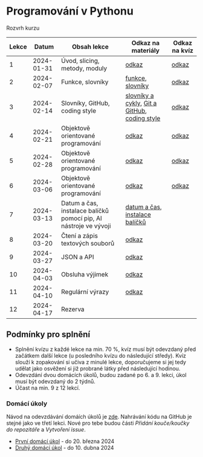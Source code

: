 # Programování v Pythonu

Rozvrh kurzu

| Lekce       | Datum      | Obsah lekce                                                      | Odkaz na materiály | Odkaz na kvíz |
|-------------|------------| ---------------------------------------------------------------- | ------------------ | ------------- |
| 1           | 2024-01-31 | Úvod, slicing, metody, moduly                                    | [odkaz](https://kodim.cz/programovani/uvod-do-progr-2/uvod-do-programovani-2/slicing-metody-moduly/slicing) | [odkaz](https://open.openclass.ai/resource/quiz-65b78f04ba949b706b502776?code=hpWGTM1N05Ning) |
| 2           | 2024-02-07 | Funkce, slovníky                                                 | [funkce](https://kodim.cz/programovani/uvod-do-progr-2/uvod-do-programovani-2/vlastni-funkce/funkce), [slovníky](https://kodim.cz/programovani/uvod-do-progr-2/uvod-do-programovani-2/slovniky/slovniky) | [odkaz](https://open.openclass.ai/resource/quiz-65c20e18a60ebfbf9ddb3eec?code=laLwz8f0B_ES5A) |
| 3           | 2024-02-14 | Slovníky, GitHub, coding style                                   | [slovníky a cykly](https://kodim.cz/czechitas/uvod-do-progr-2/uvod-do-programovani-2/slovniky/slovniky-a-cykly), [Git a GitHub](https://kodim.cz/czechitas/daweb/zaklady-gitu/uvod-do-gitu/system-git), [coding style](https://kodim.cz/czechitas/uvod-do-progr-2/bonusy/coding-style/coding-style) | [odkaz](https://open.openclass.ai/resource/quiz-65ccc72b0f4fb168fbb04df0?code=RyLtbl6YS1yhVw) |
| 4           | 2024-02-21 | Objektově orientované programování                               | [odkaz](https://kodim.cz/programovani/python-oop/lekce) | [odkaz](https://open.openclass.ai/resource/quiz-65d64e5325f1d81ae432dc7f?code=EnQhyAWMT4MsBQ) |
| 5           | 2024-02-28 | Objektově orientované programování                               | [odkaz](https://kodim.cz/programovani/python-oop/lekce) | [odkaz](https://open.openclass.ai/resource/quiz-65df788bfcedfdd47df002ed?code=qW6rU6STiaZPkQ) |
| 6           | 2024-03-06 | Objektově orientované programování                               | [odkaz](https://kodim.cz/programovani/python-oop/lekce) | [odkaz](https://open.openclass.ai/resource/quiz-65e89ad1aa5875bc50d1e35a/share) |
| 7           | 2024-03-13 | Datum a čas, instalace balíčků pomocí pip, AI nástroje ve vývoji | [datum a čas](https://kodim.cz/analyza-dat/python-data-1/bonusy/datum/datum), [instalace balíčků](https://kodim.cz/programovani/uvod-do-progr-2/bonusy/balicky-z-internetu/lesson) | |
| 8           | 2024-03-20 | Čtení a zápis textových souborů                                  | [odkaz](https://kodim.cz/programovani/uvod-do-progr-2/uvod-do-programovani-2/soubory/cteni-souboru) | |
| 9           | 2024-03-27 | JSON a API                                                       | [odkaz](https://kodim.cz/programovani/uvod-do-progr-2/uvod-do-programovani-2/json/format-json) |
| 10          | 2024-04-03 | Obsluha výjimek                                                  | [odkaz](https://kodim.cz/programovani/uvod-do-progr-2/bonusy/vyjimky/chyby-v-programu) |
| 11          | 2024-04-10 | Regulární výrazy                                                 | [odkaz](https://kodim.cz/analyza-dat/python-data-1/ziskavani-dat/regularni-vyrazy/regularni-vyrazy) | |
| 12          | 2024-04-17 | Rezerva                                                          | |

## Podmínky pro splnění

- Splnění kvízu z každé lekce na min. 70 %, kvíz musí být odevzdaný před začátkem další lekce (u posledního kvízu do následující středy). Kvíz slouží k zopakování si učiva z minulé lekce, doporučujeme si jej tedy udělat jako osvěžení si již probrané látky před následující hodinou.
- Odevzdání dvou domácích úkolů, budou zadané po 6. a 9. lekci, úkol musí být odevzdaný do 2 týdnů.
- Účast na min. 9 z 12 lekcí.

### Domácí úkoly

Návod na odevzdávání domáích úkolů je [zde](ukoly.md). Nahrávání kódu na GitHub je stejné jako ve třetí lekci. Nové pro tebe budou části *Přidání kouče/koučky do repozitáře* a *Vytvoření issue*.

- [První domácí úkol](ukol_1.md) - do 20. března 2024
- [Druhý domácí úkol](ukol_2.md) - do 10. dubna 2024
